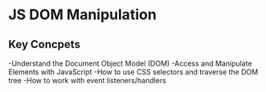 # JS DOM Manipulation

## Key Concpets

-Understand the Document Object Model (DOM)
-Access and Manipulate Elements with JavaScript
-How to use CSS selectors and traverse the DOM tree
-How to work with event listeners/handlers

